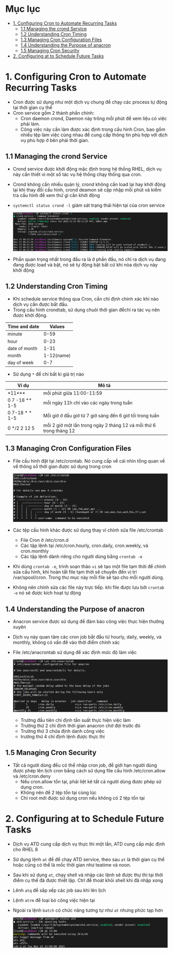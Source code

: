 # Mục lục
- [1. Configuring Cron to Automate Recurring Tasks ](#1)
  - [1.1 Managing the crond Service](#11)
  - [1.2 Understanding Cron Timing](#12)
  - [1.3 Managing Cron Configuration Files](#13)
  - [1.4 Understanding the Purpose of anacron](#14)
  - [1.5 Managing Cron Security](#15)
- [2. Configuring at to Schedule Future Tasks](#2)

<a name = '1'></a>
# 1. Configuring Cron to Automate Recurring Tasks
- Cron được sử dụng như một dịch vụ chung để chạy các process tự động tại thời gian cụ thể
- Cron service gồm 2 thành phần chính: 
  - Cron daemon crond,  Daemon này trông mỗi phút để xem liệu có việc phải làm. 
  - Công việc này cần làm được xác định trong cấu hình Cron, bao gồm nhiều tệp làm việc cùng nhau để cung cấp thông tin phù hợp với dịch vụ phù hợp ở bên phải thời gian.

<a name = '11'></a>
## 1.1 Managing the crond Service
- Crond service được khởi động mặc định trong hệ thống RHEL, dịch vụ này cần thiết vì một số tác vụ hệ thống chạy thống qua cron.
- Crond không cần nhiều quản lý, crond không cần load lại hay khởi động lại khi thay đổi cấu hình, crond deamon sẽ cập nhập mỗi phút và kiểm tra cấu hình để xem thứ gì cần khởi động

- `systemctl status crond -l` giám sát trạng thái hiện tại của cron service

  ![image](image/Screenshot_70.png)

- Phần quan trọng nhất trong đầu ra là ở phần đầu, nó chỉ ra dịch vụ đang đang được load và bật, nó sẽ tự động bật bất cứ khi nòa dịch vụ này khởi động 

<a name = '12'></a>
## 1.2 Understanding Cron Timing

- Khi schedule service thông qua Cron, cần chỉ định chính xác khi nào dịch vụ cần được bắt đầu.
- Trong cấu hình crondtab, sử dụng chuõi thời gian đểchỉ ra tác vụ nên được khởi động. 

Time and date | Values 
---|---
minute | 0-59
hour | 0-23 
date of month | 1-31
month | 1-12(name)
day of week | 0-7

- Sử dụng `*` để chỉ bất kì giá trị nào

Ví dụ | Mô tả
---|---
\*11*** | mỗi phút giữa 11:00-11:59
0 7 -18 ** 1-5  | mỗi ngày 11h chỉ vào các ngày trong tuần 
0 7-18 * * 1-5 |Mỗi giờ ở đầu giờ từ 7 giờ sáng đến 6 giờ tối trong tuần 
0 */2 2 12 5| mỗi 2 giờ một lần trong ngày 2 tháng 12 và mỗi thứ 6 trong tháng 12 

<a name = '13'></a>
## 1.3 Managing Cron Configuration Files

- File cấu hình đặt tại /etc/crontab. Nó cung cấp về cái nhìn tổng quan về về thông số thời gian được sử dụng  trong  cron
 
  ![image](image/Screenshot_71.png)

- Các tệp cấu hình khác được sử dụng thay vì chỉnh sửa file /etc/crontab
  - File Cron ở /etc/cron.d
  - Các tập lệnh tại  /etc/cron.hourly, cron.daily, cron.weekly, và cron.monthly
  - Các tập lệnh dành riêng cho người dùng bằng `crontab -e`

- Khi dùng `crontab -e`, trình soạn thảo `vi` sẽ tạo một file tạm thời để chỉnh sửa cấu hình, khi hoàn tất file tạm thời sẽ chuyển đến vị trí /var/spool/cron. Trong thư mục này mỗi file sẽ tạo cho mỗi người dùng.
- Không nên chỉnh sửa các file này trực tiếp. khi file được lưu bởi `crontab -e` nó sẽ được kích hoạt tự động

<a name = '14'></a>
## 1.4 Understanding the Purpose of anacron
- Anacron service được sử dụng để đảm bảo công việc thực hiện thường xuyên
- Dịch vụ này quan tâm các cron job bắt đầu từ hourly, daily, weekly, và  monthly, không có vấn đề vào thời điểm chính xác
- File /etc/anacrontab sử dụng để xác định mức độ làm việc

  ![image](image/Screenshot_72.png)

  - Trường đầu tiên chỉ định tần suất thực hiện việc làm 
  - Trường thứ 2 chỉ định thời gian anacron chờ đợi trước đó  
  - Trường thứ 3 chứa định danh công việc
  - trường thứ 4 chỉ định lệnh được thực thi


<a name = '15'></a>
## 1.5 Managing Cron Security

- Tất cả người dùng đều có thể nhập cron job, để giới hạn người dùng được phép lên lịch cron bằng cách sử dụng file cấu hình /etc/cron.allow và /etc/cron.deny
  - Nếu cron.allow tồn tại, phải liệt kê tất cả người dùng được phép sử dụng cron.
  - Không nên để 2 tệp tồn tại cùng lúc 
  - Chỉ root mới được sử dụng cron nếu không có 2 tệp tồn tại

<a name = '2'></a>
# 2. Configuring at to Schedule Future Tasks

- Dịch vụ ATD cung cấp dịch vụ thực thi một lần, ATD cung cấp mặc định cho RHEL 8 
- Sử dụng lệnh `at` để để chạy ATD service, theo sau `at` là thời gian cụ thể hoặc cũng có thể là  mốc thời gian  như teatime và noon. 
- Sau khi sử dụng `at`, chạy shell và nhập các lệnh sẽ được thự thi tại thời điểm cụ thể đã được thiết lập. Ctrl để thoát khỏi shell khi đã nhập xong 
- Lênh `atq` để sắp xếp các job sau khi lên lịch
- Lệnh `atrm` để loại bỏ công việc hiện tại
- Ngoài ra lệnh `batch` có chức năng tương tự như `at` nhưng phức tạp hơn
 
   ![image](image/Screenshot_73.png)
